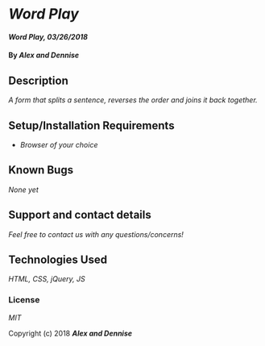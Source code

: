 # _Word Play_

#### _Word Play, 03/26/2018_

#### By _**Alex and Dennise**_

## Description

_A form that splits a sentence, reverses the order and joins it back together._

## Setup/Installation Requirements

* _Browser of your choice_

## Known Bugs

_None yet_

## Support and contact details

_Feel free to contact us with any questions/concerns!_

## Technologies Used

_HTML, CSS, jQuery, JS_

### License

*MIT*

Copyright (c) 2018 **_Alex and Dennise_**
